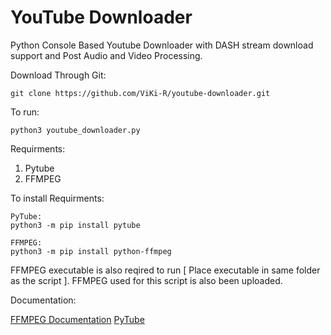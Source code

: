 # YouTube Downloader
Python Console Based Youtube Downloader with DASH stream download support and Post Audio and Video Processing. 

Download Through Git:
```
git clone https://github.com/ViKi-R/youtube-downloader.git
```

To run:
``` 
python3 youtube_downloader.py 
```

Requirments:

1) Pytube
2) FFMPEG

To install Requirments:

```
PyTube:
python3 -m pip install pytube

FFMPEG:
python3 -m pip install python-ffmpeg
```

FFMPEG executable is also reqired to run [ Place executable in same folder as the script ].
FFMPEG used for this script is also been uploaded.


Documentation:

[FFMPEG Documentation](https://ffmpeg.org/ffmpeg.html)
[PyTube](https://github.com/pytube/pytube)
